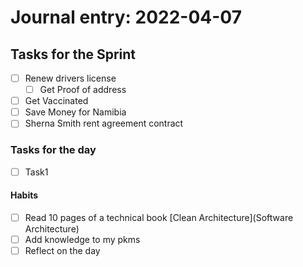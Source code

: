 # Journal entry:  2022-04-07

## Tasks for the Sprint
 - [ ] Renew drivers license 
	 - [ ] Get Proof of address
 - [ ] Get Vaccinated
 - [ ] Save Money for Namibia
 - [ ] Sherna Smith rent agreement contract

### Tasks for the day
- [ ] Task1

#### Habits
- [ ] Read 10 pages of a technical book [Clean Architecture](Software Architecture)
- [ ] Add knowledge to my pkms
- [ ] Reflect on the day